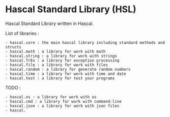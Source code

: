 # Hascal Standard Library (HSL)
Hascal Standard Library written in Hascal. 


List of libraries :
```
- hascal.core : the main hascal library including standard methods and structs
- hascal.math : a library for work with math
- hascal.string : a library for work with strings
- hascal.TrEx : a library for exception processing
- hascal.file : a library for work with files
- hascal.random : a library for generate random numbers
- hascal.time : a library for work with time and date
- hascal.test : a library for test your programs
```

TODO :
```
- hascal.os : a library for work with os
- hascal.cmd : a library for work with command-line
- hascal.json : a library for work with json files
- hascal.
```
